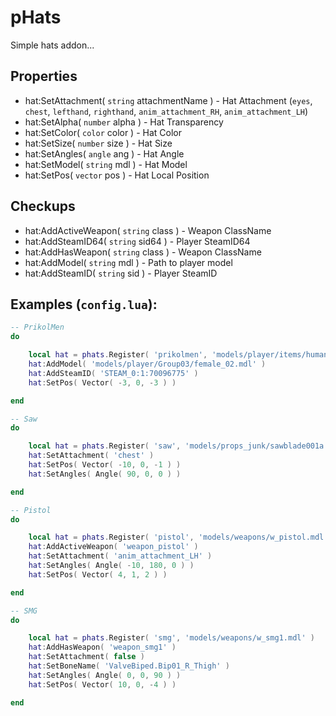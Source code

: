 # pHats
Simple hats addon...

## Properties
- hat:SetAttachment( `string` attachmentName ) - Hat Attachment (`eyes`, `chest`, `lefthand`, `righthand`, `anim_attachment_RH`, `anim_attachment_LH`)
- hat:SetAlpha( `number` alpha ) - Hat Transparency
- hat:SetColor( `color` color ) - Hat Color
- hat:SetSize( `number` size ) - Hat Size
- hat:SetAngles( `angle` ang ) - Hat Angle
- hat:SetModel( `string` mdl ) - Hat Model
- hat:SetPos( `vector` pos ) - Hat Local Position

## Checkups
- hat:AddActiveWeapon( `string` class ) - Weapon ClassName
- hat:AddSteamID64( `string` sid64 ) - Player SteamID64
- hat:AddHasWeapon( `string` class ) - Weapon ClassName
- hat:AddModel( `string` mdl ) - Path to player model
- hat:AddSteamID( `string` sid ) - Player SteamID

## Examples (`config.lua`):
```lua
-- PrikolMen
do

    local hat = phats.Register( 'prikolmen', 'models/player/items/humans/top_hat.mdl' )
    hat:AddModel( 'models/player/Group03/female_02.mdl' )
    hat:AddSteamID( 'STEAM_0:1:70096775' )
    hat:SetPos( Vector( -3, 0, -3 ) )

end

-- Saw
do

    local hat = phats.Register( 'saw', 'models/props_junk/sawblade001a.mdl' )
    hat:SetAttachment( 'chest' )
    hat:SetPos( Vector( -10, 0, -1 ) )
    hat:SetAngles( Angle( 90, 0, 0 ) )

end

-- Pistol
do

    local hat = phats.Register( 'pistol', 'models/weapons/w_pistol.mdl' )
    hat:AddActiveWeapon( 'weapon_pistol' )
    hat:SetAttachment( 'anim_attachment_LH' )
    hat:SetAngles( Angle( -10, 180, 0 ) )
    hat:SetPos( Vector( 4, 1, 2 ) )

end

-- SMG
do

    local hat = phats.Register( 'smg', 'models/weapons/w_smg1.mdl' )
    hat:AddHasWeapon( 'weapon_smg1' )
    hat:SetAttachment( false )
    hat:SetBoneName( 'ValveBiped.Bip01_R_Thigh' )
    hat:SetAngles( Angle( 0, 0, 90 ) )
    hat:SetPos( Vector( 10, 0, -4 ) )

end
```
